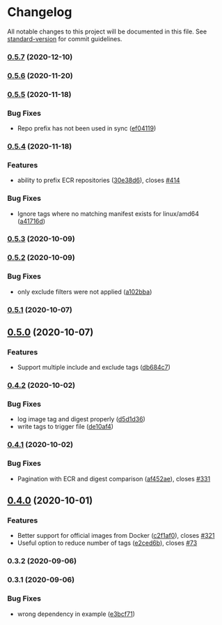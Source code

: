 # Changelog

All notable changes to this project will be documented in this file. See [standard-version](https://github.com/conventional-changelog/standard-version) for commit guidelines.

### [0.5.7](https://github.com/pgarbe/cdk-ecr-sync/compare/v0.5.6...v0.5.7) (2020-12-10)

### [0.5.6](https://github.com/pgarbe/cdk-ecr-sync/compare/v0.5.5...v0.5.6) (2020-11-20)

### [0.5.5](https://github.com/pgarbe/cdk-ecr-sync/compare/v0.5.4...v0.5.5) (2020-11-18)


### Bug Fixes

* Repo prefix has not been used in sync ([ef04119](https://github.com/pgarbe/cdk-ecr-sync/commit/ef0411980f06fc6202fc9a792fcb544de79aea34))

### [0.5.4](https://github.com/pgarbe/cdk-ecr-sync/compare/v0.5.3...v0.5.4) (2020-11-18)


### Features

* ability to prefix ECR repositories ([30e38d6](https://github.com/pgarbe/cdk-ecr-sync/commit/30e38d6badf53758435a13ec6370caf49a4c19e4)), closes [#414](https://github.com/pgarbe/cdk-ecr-sync/issues/414)


### Bug Fixes

* Ignore tags where no matching manifest exists for linux/amd64 ([a41716d](https://github.com/pgarbe/cdk-ecr-sync/commit/a41716d548945ca7597dee396309224e5a655f30))

### [0.5.3](https://github.com/pgarbe/cdk-ecr-sync/compare/v0.5.2...v0.5.3) (2020-10-09)

### [0.5.2](https://github.com/pgarbe/cdk-ecr-sync/compare/v0.5.1...v0.5.2) (2020-10-09)


### Bug Fixes

* only exclude filters were not applied ([a102bba](https://github.com/pgarbe/cdk-ecr-sync/commit/a102bba433fcb6301778555e2f43d66ee8bbe037))

### [0.5.1](https://github.com/pgarbe/cdk-ecr-sync/compare/v0.5.0...v0.5.1) (2020-10-07)

## [0.5.0](https://github.com/pgarbe/cdk-ecr-sync/compare/v0.4.2...v0.5.0) (2020-10-07)


### Features

* Support multiple include and exclude tags ([db684c7](https://github.com/pgarbe/cdk-ecr-sync/commit/db684c7920193750fda1c34f55353472cc73938e))

### [0.4.2](https://github.com/pgarbe/cdk-ecr-sync/compare/v0.4.1...v0.4.2) (2020-10-02)


### Bug Fixes

* log image tag and digest properly ([d5d1d36](https://github.com/pgarbe/cdk-ecr-sync/commit/d5d1d36386cb37deaa52b64fbcfc5dc0e9985389))
* write tags to trigger file ([de10af4](https://github.com/pgarbe/cdk-ecr-sync/commit/de10af44eb198b638486920ad8f86018c2e3f6d9))

### [0.4.1](https://github.com/pgarbe/cdk-ecr-sync/compare/v0.4.0...v0.4.1) (2020-10-02)


### Bug Fixes

* Pagination with ECR and digest comparison ([af452ae](https://github.com/pgarbe/cdk-ecr-sync/commit/af452aed4cd146ddb96b013be6cffe8848501a50)), closes [#331](https://github.com/pgarbe/cdk-ecr-sync/issues/331)

## [0.4.0](https://github.com/pgarbe/cdk-ecr-sync/compare/v0.3.2...v0.4.0) (2020-10-01)


### Features

* Better support for official images from Docker ([c2f1af0](https://github.com/pgarbe/cdk-ecr-sync/commit/c2f1af018adc108fb25549a684d61ccd0f74aa3f)), closes [#321](https://github.com/pgarbe/cdk-ecr-sync/issues/321)
* Useful option to reduce number of tags ([e2ced6b](https://github.com/pgarbe/cdk-ecr-sync/commit/e2ced6b7aa6de3a686b24676df33ee8b073715bb)), closes [#73](https://github.com/pgarbe/cdk-ecr-sync/issues/73)

### 0.3.2 (2020-09-06)

### 0.3.1 (2020-09-06)


### Bug Fixes

* wrong dependency in example ([e3bcf71](https://github.com/pgarbe/cdk-ecr-sync/commit/e3bcf71f4fa74f5d40c8a4f210fe59b91a15f3bd))
